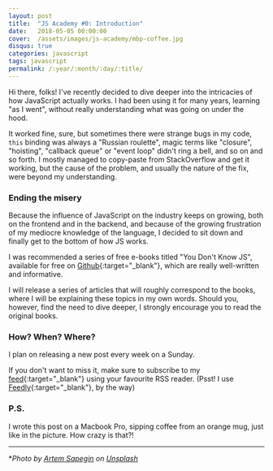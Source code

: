 ```yaml
---
layout: post
title:  "JS Academy #0: Introduction"
date:   2018-05-05 00:00:00
cover:	/assets/images/js-academy/mbp-coffee.jpg
disqus: true
categories: javascript
tags: javascript
permalink: /:year/:month/:day/:title/
---
```


Hi there, folks! I've recently decided to dive deeper into the intricacies of how JavaScript actually works. 
I had been using it for many years, learning "as I went", without really understanding what was going on under the hood.

It worked fine, sure, but sometimes there were strange bugs in my code, `this` binding was always a "Russian roulette",
magic terms like "closure", "hoisting", "callback queue" or "event loop" didn't ring a bell, and so on and so forth.
I mostly managed to copy-paste from StackOverflow and get it working, but the cause of the problem, and usually the 
nature of the fix, were beyond my understanding.

### Ending the misery
Because the influence of JavaScript on the industry keeps on growing, both on the frontend and in the backend, and because
of the growing frustration of my mediocre knowledge of the language, I decided
to sit down and finally get to the bottom of how JS works.

I was recommended a series of free e-books titled "You Don't Know JS", available for free on [Github](https://github.com/getify/You-Dont-Know-JS){:target="_blank"}, which are really well-written and informative.

I will release a series of articles that will roughly correspond to the books, where I will be explaining
these topics in my own words. Should you, however, find the need to dive deeper, I strongly encourage you to read the
original books.

### How? When? Where?
I plan on releasing a new post every week on a Sunday.

If you don't want to miss it, make sure to subscribe to my [feed](/feed.xml){:target="_blank"} using your favourite RSS reader. 
(Psst! I use [Feedly](https://feedly.com){:target="_blank"}, by the way)

### P.S.
I wrote this post on a Macbook Pro, sipping coffee from an orange mug, just like in the picture. How crazy is that?!

---
*_Photo by [Artem Sapegin](https://unsplash.com/photos/ZMraoOybTLQ?utm_source=unsplash&utm_medium=referral&utm_content=creditCopyText) on [Unsplash](https://unsplash.com/search/photos/javascript?utm_source=unsplash&utm_medium=referral&utm_content=creditCopyText)_